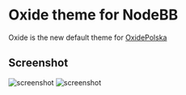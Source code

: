 # Oxide theme for NodeBB

Oxide is the new default theme for [OxidePolska](https://oxidepolska.pl)

## Screenshot

![screenshot](https://raw.githubusercontent.com/youhosi/nodebb-theme-oxide/master/screenshot.png)
![screenshot](https://raw.githubusercontent.com/youhosi/nodebb-theme-oxide/master/screenshot2.png)
